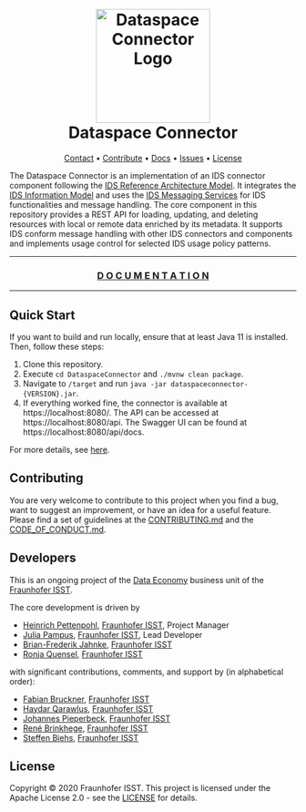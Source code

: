 <h1 align="center">
  <br>
  <a href="https://dataspace-connector.de/dsc_logo.svg"><img src="https://dataspace-connector.de/dsc_logo.svg" alt="Dataspace Connector Logo" width="200"></a>
  <br>
      Dataspace Connector
  <br>
</h1>


<p align="center">
  <a href="mailto:info@dataspace-connector.de">Contact</a> •
  <a href="#contributing">Contribute</a> •
  <a href="https://international-data-spaces-association.github.io/DataspaceConnector/">Docs</a> •
  <a href="https://github.com/International-Data-Spaces-Association/DataspaceConnector/issues">Issues</a> •
  <a href="#license">License</a>
</p>


The Dataspace Connector is an implementation of an IDS connector component following the
[IDS Reference Architecture Model](https://www.internationaldataspaces.org/wp-content/uploads/2019/03/IDS-Reference-Architecture-Model-3.0.pdf).
It integrates the [IDS Information Model](https://github.com/International-Data-Spaces-Association/InformationModel)
and uses the [IDS Messaging Services](https://github.com/International-Data-Spaces-Association/IDS-Messaging-Services)
for IDS functionalities and message handling.
The core component in this repository provides a REST API for loading, updating, and deleting
resources with local or remote data enriched by its metadata. It supports IDS conform message
handling with other IDS connectors and components and implements usage control for selected IDS
usage policy patterns.

***

<h3 align="center" >
  <a href="https://international-data-spaces-association.github.io/DataspaceConnector/">
    D O C U M E N T A T I O N
  </a>
</h3>

***

## Quick Start

If you want to build and run locally, ensure that at least Java 11 is installed. Then, follow these steps:

1.  Clone this repository.
2.  Execute `cd DataspaceConnector` and `./mvnw clean package`.
3.  Navigate to `/target` and run `java -jar dataspaceconnector-{VERSION}.jar`.
4.  If everything worked fine, the connector is available at https://localhost:8080/. The API can
    be accessed at https://localhost:8080/api. The Swagger UI can be found at https://localhost:8080/api/docs.

For more details, see [here](https://international-data-spaces-association.github.io/DataspaceConnector/).

## Contributing

You are very welcome to contribute to this project when you find a bug, want to suggest an
improvement, or have an idea for a useful feature. Please find a set of guidelines at the
[CONTRIBUTING.md](CONTRIBUTING.md) and the [CODE_OF_CONDUCT.md](CODE_OF_CONDUCT.md).

## Developers

This is an ongoing project of the [Data Economy](https://www.isst.fraunhofer.de/en/business-units/data-economy.html)
business unit of the [Fraunhofer ISST](https://www.isst.fraunhofer.de/en.html).

The core development is driven by
* [Heinrich Pettenpohl](https://github.com/HeinrichPet), [Fraunhofer ISST](https://www.isst.fraunhofer.de/en.html), Project Manager
* [Julia Pampus](https://github.com/juliapampus), [Fraunhofer ISST](https://www.isst.fraunhofer.de/en.html), Lead Developer
* [Brian-Frederik Jahnke](https://github.com/brianjahnke), [Fraunhofer ISST](https://www.isst.fraunhofer.de/en.html)
* [Ronja Quensel](https://github.com/ronjaquensel), [Fraunhofer ISST](https://www.isst.fraunhofer.de/en.html)

with significant contributions, comments, and support by (in alphabetical order):
* [Fabian Bruckner](https://github.com/fabianbruckner), [Fraunhofer ISST](https://www.isst.fraunhofer.de/en.html)
* [Haydar Qarawlus](https://github.com/hqarawlus), [Fraunhofer ISST](https://www.isst.fraunhofer.de/en.html)
* [Johannes Pieperbeck](https://github.com/jpieperbeck), [Fraunhofer ISST](https://www.isst.fraunhofer.de/en.html)
* [René Brinkhege](https://github.com/renebrinkhege), [Fraunhofer ISST](https://www.isst.fraunhofer.de/en.html)
* [Steffen Biehs](https://github.com/steffen-biehs), [Fraunhofer ISST](https://www.isst.fraunhofer.de/en.html)

## License
Copyright © 2020 Fraunhofer ISST. This project is licensed under the Apache License 2.0 - see the [LICENSE](LICENSE) for details.
